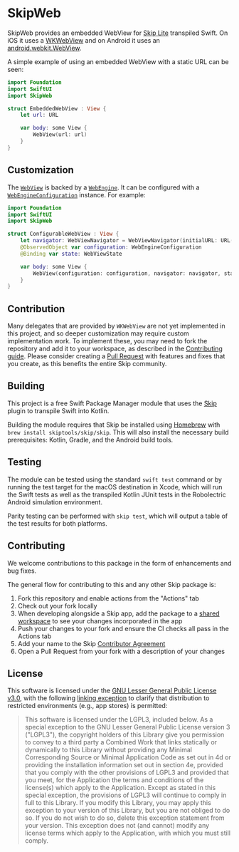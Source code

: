 # SkipWeb

SkipWeb provides an embedded WebView for [Skip Lite](https://skip.tools) transpiled Swift.
On iOS it uses a [WKWebView](https://developer.apple.com/documentation/webkit/wkwebview)
and on Android it uses an [android.webkit.WebView](https://developer.android.com/develop/ui/views/layout/webapps/webview).

A simple example of using an embedded WebView with a static URL can be seen:

```swift
import Foundation
import SwiftUI
import SkipWeb

struct EmbeddedWebView : View {
    let url: URL

    var body: some View {
        WebView(url: url)
    }
}
```

## Customization

The [`WebView`](https://github.com/skiptools/skip-web/blob/main/Sources/SkipWeb/WebView.swift) is backed by a
[`WebEngine`](https://github.com/skiptools/skip-web/blob/main/Sources/SkipWeb/WebEngine.swift).
It can be configured with a [`WebEngineConfiguration`](https://github.com/skiptools/skip-web/blob/main/Sources/SkipWeb/WebEngine.swift) instance. For example:

```swift
import Foundation
import SwiftUI
import SkipWeb

struct ConfigurableWebView : View {
    let navigator: WebViewNavigator = WebViewNavigator(initialURL: URL("https://skip.tools")!)
    @ObservedObject var configuration: WebEngineConfiguration
    @Binding var state: WebViewState

    var body: some View {
        WebView(configuration: configuration, navigator: navigator, state: $state)
    }
}

```

## Contribution

Many delegates that are provided by `WKWebView` are not yet implemented in this project,
and so deeper customization may require custom implementation work.
To implement these, you may need to fork the repository and add it to your workspace,
as described in the [Contributing guide](https://skip.tools/docs/contributing/).
Please consider creating a [Pull Request](https://github.com/skiptools/skip-web/pulls)
with features and fixes that you create, as this benefits the entire Skip community.

## Building

This project is a free Swift Package Manager module that uses the
[Skip](https://skip.tools) plugin to transpile Swift into Kotlin.

Building the module requires that Skip be installed using 
[Homebrew](https://brew.sh) with `brew install skiptools/skip/skip`.
This will also install the necessary build prerequisites:
Kotlin, Gradle, and the Android build tools.

## Testing

The module can be tested using the standard `swift test` command
or by running the test target for the macOS destination in Xcode,
which will run the Swift tests as well as the transpiled
Kotlin JUnit tests in the Robolectric Android simulation environment.

Parity testing can be performed with `skip test`,
which will output a table of the test results for both platforms.

## Contributing

We welcome contributions to this package in the form of enhancements and bug fixes.

The general flow for contributing to this and any other Skip package is:

1. Fork this repository and enable actions from the "Actions" tab
2. Check out your fork locally
3. When developing alongside a Skip app, add the package to a [shared workspace](https://skip.tools/docs/contributing) to see your changes incorporated in the app
4. Push your changes to your fork and ensure the CI checks all pass in the Actions tab
5. Add your name to the Skip [Contributor Agreement](https://github.com/skiptools/clabot-config)
6. Open a Pull Request from your fork with a description of your changes

## License

This software is licensed under the
[GNU Lesser General Public License v3.0](https://spdx.org/licenses/LGPL-3.0-only.html),
with the following
[linking exception](https://spdx.org/licenses/LGPL-3.0-linking-exception.html)
to clarify that distribution to restricted environments (e.g., app stores)
is permitted:

> This software is licensed under the LGPL3, included below.
> As a special exception to the GNU Lesser General Public License version 3
> ("LGPL3"), the copyright holders of this Library give you permission to
> convey to a third party a Combined Work that links statically or dynamically
> to this Library without providing any Minimal Corresponding Source or
> Minimal Application Code as set out in 4d or providing the installation
> information set out in section 4e, provided that you comply with the other
> provisions of LGPL3 and provided that you meet, for the Application the
> terms and conditions of the license(s) which apply to the Application.
> Except as stated in this special exception, the provisions of LGPL3 will
> continue to comply in full to this Library. If you modify this Library, you
> may apply this exception to your version of this Library, but you are not
> obliged to do so. If you do not wish to do so, delete this exception
> statement from your version. This exception does not (and cannot) modify any
> license terms which apply to the Application, with which you must still
> comply.


